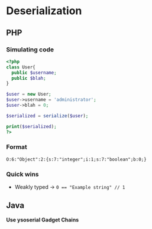 # Deserialization
## PHP
### Simulating code
```php
<?php
class User{
  public $username;
  public $blah;
}

$user = new User;
$user->username = 'administrator';
$user->blah = 0;

$serialized = serialize($user);

print($serialized);
?>
```

### Format
`O:6:"Object":2:{s:7:"integer";i:1;s:7:"boolean";b:0;}`

### Quick wins
- Weakly typed -> `0 == "Example string" // 1`

## Java
**Use ysoserial Gadget Chains**